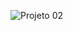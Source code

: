 ![Projeto 02](https://github.com/diegorafacarvalho/treine.me/assets/116193697/b537aba0-0b38-4c6d-af72-7a85e8428b73)
